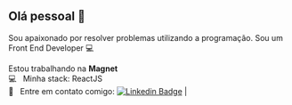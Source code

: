 ## Olá pessoal 👋

Sou apaixonado por resolver problemas utilizando a programação.
Sou um Front End Developer :computer:

 Estou trabalhando na **Magnet**
 <br/> :computer: &nbsp; Minha stack: ReactJS
 <br/> :email: &nbsp; Entre em contato comigo: [![Linkedin Badge](https://img.shields.io/badge/-PaolaSantos-blue?style=flat-square&logo=Linkedin&logoColor=white&link=https://https://www.linkedin.com/in/paola-santos-71309976/)](https://https://www.linkedin.com/in/paola-santos-71309976/) 
| 
